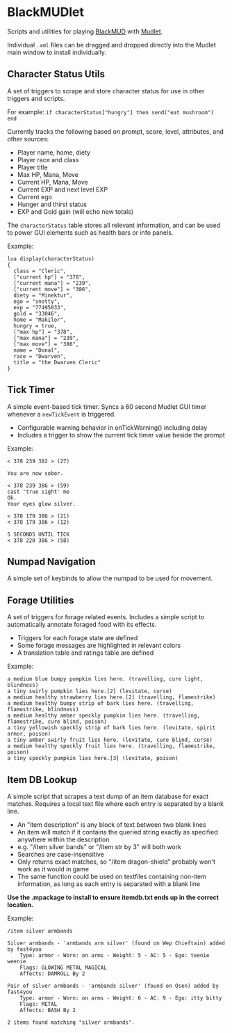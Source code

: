 # BlackMUDlet
Scripts and utilities for playing [BlackMUD](http://www.blackmud.com) with [Mudlet](http://www.mudlet.org).

Individual `.xml` files can be dragged and dropped directly into the Mudlet main window to install individually.

## Character Status Utils
A set of triggers to scrape and store character status for use in other triggers and scripts.

For example: `if characterStatus["hungry"] then send("eat mushroom") end`

Currently tracks the following based on prompt, score, level, attributes, and other sources:
  - Player name, home, diety
  - Player race and class
  - Player title
  - Max HP, Mana, Move
  - Current HP, Mana, Move
  - Current EXP and next level EXP
  - Current ego
  - Hunger and thirst status
  - EXP and Gold gain (will echo new totals)

The `characterStatus` table stores all relevant information, and can be used to power GUI
elements such as health bars or info panels.

Example:
```
lua display(characterStatus)
{
  class = "Cleric",
  ["current hp"] = "378",
  ["current mana"] = "239",
  ["current move"] = "386",
  diety = "Minektur",
  ego = "snotty",
  exp = "77495033",
  gold = "33046",
  home = "Makilor",
  hungry = true,
  ["max hp"] = "378",
  ["max mana"] = "239",
  ["max move"] = "386",
  name = "Donal",
  race = "Dwarven",
  title = "the Dwarven Cleric"
}
```

## Tick Timer
A simple event-based tick timer. Syncs a 60 second Mudlet GUI timer whenever a `newTickEvent` is triggered. 

  - Configurable warning behavior in onTickWarning() including delay
  - Includes a trigger to show the current tick timer value beside the prompt

Example:
```
< 378 239 382 > (27)

You are now sober.

< 378 239 386 > (59)
cast 'true sight' me
Ok.
Your eyes glow silver.

< 378 179 386 > (21)
< 378 179 386 > (12)
                                                                      5 SECONDS UNTIL TICK
< 378 220 386 > (58)
```

## Numpad Navigation
A simple set of keybinds to allow the numpad to be used for movement.


## Forage Utilities
A set of triggers for forage related events. Includes a simple script to automatically annotate foraged food with its effects.
  - Triggers for each forage state are defined
  - Some forage messages are highlighted in relevant colors
  - A translation table and ratings table are defined

Example:
```
a medium blue bumpy pumpkin lies here. (travelling, cure light, blindness)
a tiny swirly pumpkin lies here.[2] (levitate, curse)
a medium healthy strawberry lies here.[2] (travelling, flamestrike)
a medium healthy bumpy strip of bark lies here. (travelling, flamestrike, blindness)
a medium healthy amber speckly pumpkin lies here. (travelling, flamestrike, cure blind, poison)
a tiny yellowish speckly strip of bark lies here. (levitate, spirit armor, poison)
a tiny amber swirly fruit lies here. (levitate, cure blind, curse)
a medium healthy speckly fruit lies here. (travelling, flamestrike, poison)
a tiny speckly pumpkin lies here.[3] (levitate, poison)
```

## Item DB Lookup
A simple script that scrapes a text dump of an item database for exact matches. Requires a local text file where each entry is separated by a blank line.
  - An "item description" is any block of text between two blank lines
  - An item will match if it contains the queried string exactly as specified anywhere within the description
  - e.g. "/item silver bands" or "/item str by 3" will both work
  - Searches are case-insensitive
  - Only returns exact matches, so "/item dragon-shield" probably won't work as it would in game
  - The same function could be used on textfiles containing non-item information, as long as each entry is separated with a blank line

**Use the .mpackage to install to ensure itemdb.txt ends up in the correct location.**

Example:
```
/item silver armbands

Silver armbands - 'armbands arm silver' (found on Wep Chieftain) added by fast4you
	Type: armor - Worn: on arms - Weight: 5 - AC: 5 - Ego: teenie weenie
	Flags: GLOWING METAL MAGICAL
	Affects: DAMROLL By 2

Pair of silver armbands - 'armbands silver' (found on Osen) added by fast4you
	Type: armor - Worn: on arms - Weight: 6 - AC: 9 - Ego: itty bitty
	Flags: METAL
	Affects: BASH By 2

2 items found matching "silver armbands".
```
